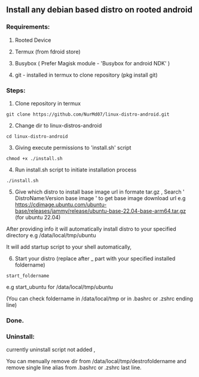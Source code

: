 ## Install any debian based distro on rooted android

### Requirements:

  1. Rooted Device

  2. Termux (from fdroid store)

  3. Busybox ( Prefer Magisk module - 'Busybox for android NDK' )

  4. git - installed in termux to clone repository (pkg install git)

### Steps: 

1. Clone repository in termux 
```
git clone https://github.com/NurMd07/linux-distro-android.git
```

2. Change dir to linux-distros-android
```
cd linux-distro-android
```

3. Giving execute permissions to 'install.sh' script
```
chmod +x ./install.sh
```

4. Run install.sh script to initiate installation process
```
./install.sh
```

5. Give which distro to install base image url in formate tar.gz , 
 Search ' DistroName:Version base image ' to get base image download url 
 e.g https://cdimage.ubuntu.com/ubuntu-base/releases/jammy/release/ubuntu-base-22.04-base-arm64.tar.gz (for ubuntu 22.04)
 
After providing info it will automatically install distro to your specified 
 directory e.g /data/local/tmp/ubuntu

It will add startup script to your shell automatically,

6. Start your distro (replace after _ part with your specified installed foldername)
```
start_foldername
``` 
e.g start_ubuntu for /data/local/tmp/ubuntu 

(You can check foldername in /data/local/tmp or in .bashrc or .zshrc ending line)

### Done.

### Uninstall: 

  currently uninstall script not added , 

You can menually remove dir from /data/local/tmp/destrofoldername
and remove single line alias from .bashrc or .zshrc last line.


